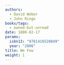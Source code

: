 ```yaml
---
authors:
  - David Weber
  - John Ringo
books/tags:
  - owned-but-unread
date: 1800-02-17
params:
  isbn13: "9781416520849"
  year: "2006"
title: We Few
weight: 1
---
```


<!--more-->
